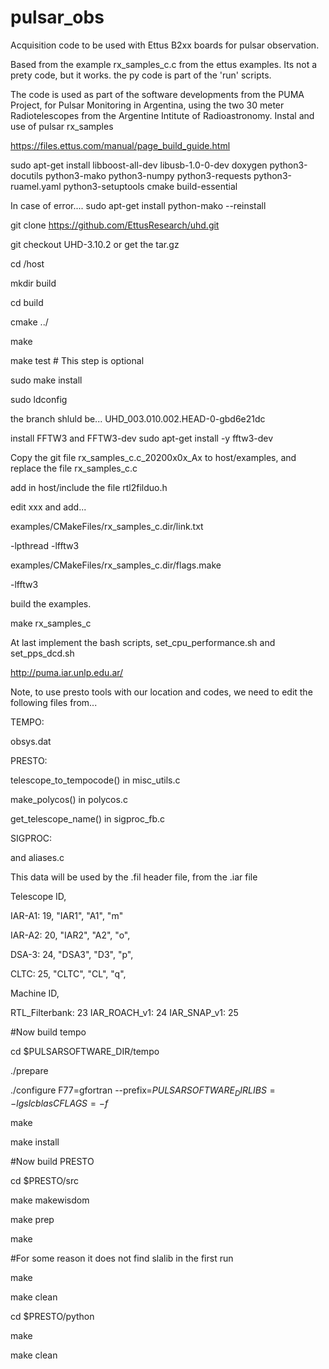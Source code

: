 # pulsar_obs
Acquisition code to be used with Ettus B2xx boards for pulsar observation. 

Based from the example rx_samples_c.c from the ettus examples.
Its not a prety code, but it works.
the py code is part of the 'run' scripts.

The code is used as part of the software developments from the PUMA Project, for Pulsar Monitoring in Argentina, using the two 30 meter Radiotelescopes from the Argentine Intitute of Radioastronomy.
Instal and use of pulsar rx_samples

https://files.ettus.com/manual/page_build_guide.html

sudo apt-get install libboost-all-dev libusb-1.0-0-dev doxygen python3-docutils python3-mako python3-numpy python3-requests python3-ruamel.yaml python3-setuptools cmake build-essential

In case of error....  sudo apt-get install python-mako --reinstall


git clone https://github.com/EttusResearch/uhd.git

git checkout  UHD-3.10.2 or get the tar.gz

cd <uhd-repo-path>/host

  mkdir build

  cd build

  cmake ../
  
  make

  make test # This step is optional

  sudo make install
  
  sudo ldconfig
  
  
the branch shluld be...    UHD_003.010.002.HEAD-0-gbd6e21dc

install FFTW3 and FFTW3-dev  sudo apt-get install -y fftw3-dev 
  
Copy the git file rx_samples_c.c_20200x0x_Ax to host/examples, and replace the file rx_samples_c.c
  
add in host/include the file rtl2filduo.h

edit xxx and add...
  
examples/CMakeFiles/rx_samples_c.dir/link.txt
  
  -lpthread -lfftw3

  examples/CMakeFiles/rx_samples_c.dir/flags.make
  
  -lfftw3
  
  build the examples.
  
  make rx_samples_c

At last implement the bash scripts, set_cpu_performance.sh and set_pps_dcd.sh
  
  http://puma.iar.unlp.edu.ar/


Note, to use presto tools with our location and codes, we need to edit the following files from...

TEMPO:

obsys.dat


PRESTO: 

telescope_to_tempocode() in misc_utils.c

make_polycos() in polycos.c

get_telescope_name() in sigproc_fb.c


SIGPROC: 

and aliases.c


This data will be used by the .fil header file, from the .iar file

Telescope ID,

IAR-A1: 19, "IAR1", "A1", "m"

IAR-A2: 20, "IAR2", "A2", "o",

DSA-3: 24, "DSA3", "D3", "p",

CLTC: 25, "CLTC", "CL", "q",


Machine ID,

RTL_Filterbank: 23
IAR_ROACH_v1: 24
IAR_SNAP_v1: 25


#Now build tempo

cd $PULSARSOFTWARE_DIR/tempo

./prepare

./configure F77=gfortran --prefix=$PULSARSOFTWARE_DIR LIBS=-lgslcblas CFLAGS=-f$

make

make install


#Now build PRESTO

cd $PRESTO/src

make makewisdom

make prep

make

#For some reason it does not find slalib in the first run

make

make clean

cd $PRESTO/python

make

make clean


